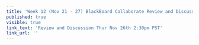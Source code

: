 ```yaml
---
title: 'Week 12 (Nov 21 - 27) BlackBoard Collaborate Review and Discussion'
published: true
visible: true
link_text: 'Review and Discussion Thur Nov 26th 2:30pm PST'
link_url: ''
---
```

